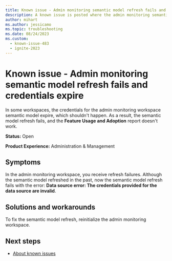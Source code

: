 ```yaml
---
title: Known issue - Admin monitoring semantic model refresh fails and credentials expire
description: A known issue is posted where the admin monitoring semantic model refresh fails and credentials expire
author: mihart
ms.author: jessicamo
ms.topic: troubleshooting
ms.date: 08/24/2023
ms.custom:
  - known-issue-483
  - ignite-2023
---
```


# Known issue - Admin monitoring semantic model refresh fails and credentials expire

In some workspaces, the credentials for the admin monitoring workspace semantic model expire, which shouldn't happen.  As a result, the semantic model refresh fails, and the **Feature Usage and Adoption** report doesn't work.

**Status:** Open

**Product Experience:** Administration & Management

## Symptoms

In the admin monitoring workspace, you receive refresh failures. Although the semantic model refreshed in the past, now the semantic model refresh fails with the error: **Data source error: The credentials provided for the data source are invalid**.

## Solutions and workarounds

To fix the semantic model refresh, reinitialize the admin monitoring workspace.

## Next steps

- [About known issues](https://support.fabric.microsoft.com/known-issues)
